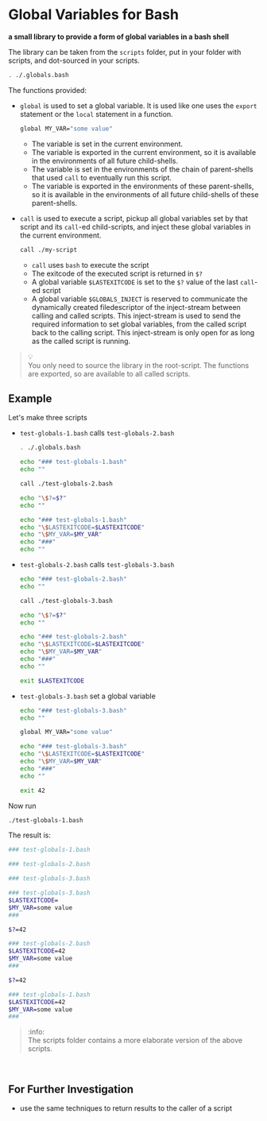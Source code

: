 # Global Variables for Bash

**a small library to provide a form of global variables in a bash shell**

The library can be taken from the `scripts` folder, put in your folder with scripts, and dot-sourced in your scripts.

```bash
. ./.globals.bash
```

The functions provided:

- `global` is used to set a global variable.  It is used like one uses the `export` statement or the `local` statement in a function.

  ```bash
  global MY_VAR="some value"
  ```

  - The variable is set in the current environment.  
  - The variable is exported in the current environment, so it is available in the environments of all future child-shells.
  - The variable is set in the environments of the chain of parent-shells that used `call` to eventually run this script.
  - The variable is exported in the environments of these parent-shells, so it is available in the environments of all future child-shells of these parent-shells.


- `call` is used to execute a script, pickup all global variables set by that script and its `call`-ed child-scripts, and inject these global variables in the current environment.

  ```bash
  call ./my-script
  ```

  - `call` uses `bash` to execute the script
  - The exitcode of the executed script is returned in `$?`
  - A global variable `$LASTEXITCODE` is set to the `$?` value of the last `call`-ed script
  - A global variable `$GLOBALS_INJECT` is reserved to communicate the dynamically created filedescriptor of the inject-stream between calling and called scripts.  This inject-stream is used to send the required information to set global variables, from the called script back to the calling script.  This inject-stream is only open for as long as the called script is running.


> :bulb:  
> You only need to source the library in the root-script.  The functions are exported, so are available to all called scripts.

## Example

Let's make three scripts

- `test-globals-1.bash` calls `test-globals-2.bash`

  ```bash
  . ./.globals.bash
  
  echo "### test-globals-1.bash"
  echo ""

  call ./test-globals-2.bash

  echo "\$?=$?"
  echo ""

  echo "### test-globals-1.bash"
  echo "\$LASTEXITCODE=$LASTEXITCODE"
  echo "\$MY_VAR=$MY_VAR"
  echo "###"
  echo ""
  ```

- `test-globals-2.bash` calls `test-globals-3.bash`

  ```bash
  echo "### test-globals-2.bash"
  echo ""

  call ./test-globals-3.bash

  echo "\$?=$?"
  echo ""

  echo "### test-globals-2.bash"
  echo "\$LASTEXITCODE=$LASTEXITCODE"
  echo "\$MY_VAR=$MY_VAR"
  echo "###"
  echo ""

  exit $LASTEXITCODE
  ```

- `test-globals-3.bash` set a global variable

  ```bash
  echo "### test-globals-3.bash"
  echo ""

  global MY_VAR="some value"

  echo "### test-globals-3.bash"
  echo "\$LASTEXITCODE=$LASTEXITCODE"
  echo "\$MY_VAR=$MY_VAR"
  echo "###"
  echo ""

  exit 42
  ```

Now run

```bash
./test-globals-1.bash
```

The result is:

```bash
### test-globals-1.bash

### test-globals-2.bash

### test-globals-3.bash

### test-globals-3.bash
$LASTEXITCODE=
$MY_VAR=some value
###

$?=42

### test-globals-2.bash
$LASTEXITCODE=42
$MY_VAR=some value
###

$?=42

### test-globals-1.bash
$LASTEXITCODE=42
$MY_VAR=some value
###

```

> :info:  
> The scripts folder contains a more elaborate version of the above scripts.

<br>

## For Further Investigation

- use the same techniques to return results to the caller of a script
